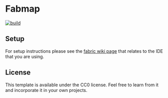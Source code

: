 # Fabmap

[![build](https://github.com/MrFrydae/Fabmap/actions/workflows/build.yml/badge.svg)](https://github.com/MrFrydae/Fabmap/actions/workflows/build.yml)

## Setup

For setup instructions please see the [fabric wiki page](https://fabricmc.net/wiki/tutorial:setup) that relates to the IDE that you are using.

## License

This template is available under the CC0 license. Feel free to learn from it and incorporate it in your own projects.
